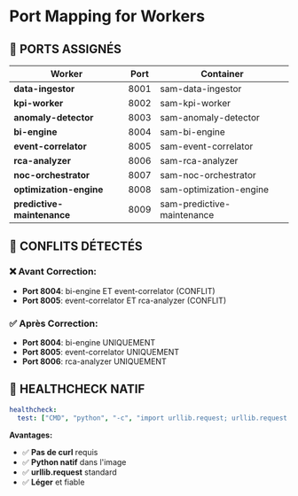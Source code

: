 # Port Mapping for Workers

## 🎯 **PORTS ASSIGNÉS**

| Worker | Port | Container |
|--------|------|-----------|
| **data-ingestor** | 8001 | sam-data-ingestor |
| **kpi-worker** | 8002 | sam-kpi-worker |
| **anomaly-detector** | 8003 | sam-anomaly-detector |
| **bi-engine** | 8004 | sam-bi-engine |
| **event-correlator** | 8005 | sam-event-correlator |
| **rca-analyzer** | 8006 | sam-rca-analyzer |
| **noc-orchestrator** | 8007 | sam-noc-orchestrator |
| **optimization-engine** | 8008 | sam-optimization-engine |
| **predictive-maintenance** | 8009 | sam-predictive-maintenance |

## 🚨 **CONFLITS DÉTECTÉS**

### ❌ **Avant Correction:**
- **Port 8004**: bi-engine ET event-correlator (CONFLIT)
- **Port 8005**: event-correlator ET rca-analyzer (CONFLIT)

### ✅ **Après Correction:**
- **Port 8004**: bi-engine UNIQUEMENT
- **Port 8005**: event-correlator UNIQUEMENT  
- **Port 8006**: rca-analyzer UNIQUEMENT

## 🔧 **HEALTHCHECK NATIF**
```yaml
healthcheck:
  test: ["CMD", "python", "-c", "import urllib.request; urllib.request.urlopen('http://localhost:XXXX/health')"]
```

**Avantages:**
- ✅ **Pas de curl** requis
- ✅ **Python natif** dans l'image
- ✅ **urllib.request** standard
- ✅ **Léger** et fiable
